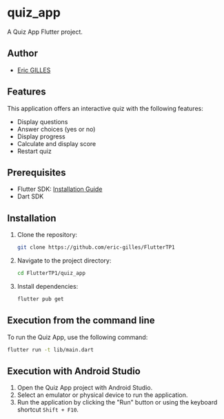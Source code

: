 # quiz_app

A Quiz App Flutter project.

## Author
- [Eric GILLES](https://github.com/eric-gilles)

## Features
This application offers an interactive quiz with the following features:
- Display questions
- Answer choices (yes or no)
- Display progress
- Calculate and display score
- Restart quiz

## Prerequisites

- Flutter SDK: [Installation Guide](https://flutter.dev/docs/get-started/install)
- Dart SDK

## Installation

1. Clone the repository:
    ```bash
    git clone https://github.com/eric-gilles/FlutterTP1
    ```

2. Navigate to the project directory:
    ```bash
    cd FlutterTP1/quiz_app
    ```

3. Install dependencies:
    ```bash
    flutter pub get
    ```

## Execution from the command line

To run the Quiz App, use the following command:
```bash
flutter run -t lib/main.dart
```

## Execution with Android Studio

1. Open the Quiz App project with Android Studio.
2. Select an emulator or physical device to run the application.
3. Run the application by clicking the "Run" button or using the keyboard shortcut `Shift + F10`.